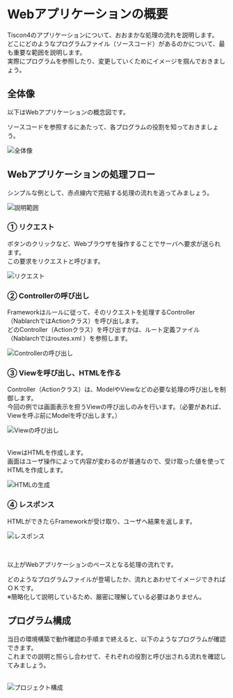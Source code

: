 # Webアプリケーションの概要

Tiscon4のアプリケーションについて、おおまかな処理の流れを説明します。<br>
どこにどのようなプログラムファイル（ソースコード）があるのかについて、最も重要な範囲を説明します。<br>
実際にプログラムを参照したり、変更していくためにイメージを掴んでおきましょう。<br>

## 全体像

以下はWebアプリケーションの概念図です。<br>

ソースコードを参照するにあたって、各プログラムの役割を知っておきましょう。<br>

![全体像](../image/web_overview.png)


## Webアプリケーションの処理フロー

シンプルな例として、赤点線内で完結する処理の流れを追ってみましょう。<br>

![説明範囲](../image/web_flow-scope.png)


### ① リクエスト

ボタンのクリックなど、Webブラウザを操作することでサーバへ要求が送られます。<br>
この要求をリクエストと呼びます。<br>

![リクエスト](../image/web_flow1.png)


### ② Controllerの呼び出し

Frameworkはルールに従って、そのリクエストを処理するController（NablarchではActionクラス）を呼び出します。<br>
どのController（Actionクラス）を呼び出すかは、ルート定義ファイル（Nablarchではroutes.xml ）を参照します。<br>

![Controllerの呼び出し](../image/web_flow2.png)


### ③ Viewを呼び出し、HTMLを作る

Controller（Actionクラス）は、ModelやViewなどの必要な処理の呼び出しを制御します。<br>
今回の例では画面表示を担うViewの呼び出しのみを行います。（必要があれば、Viewを呼ぶ前にModelを呼び出します。）<br>

![Viewの呼び出し](../image/web_flow3.png)

<br>
ViewはHTMLを作成します。<br>
画面はユーザ操作によって内容が変わるのが普通なので、受け取った値を使ってHTMLを作成します。<br>

![HTMLの生成](../image/web_flow4.png)


### ④ レスポンス

HTMLができたらFrameworkが受け取り、ユーザへ結果を返します。<br>

![レスポンス](../image/web_flow5.png)


<br>

以上がWebアプリケーションのベースとなる処理の流れです。<br>

どのようなプログラムファイルが登場したか、流れとあわせてイメージできればＯＫです。<br>
※簡略化して説明しているため、厳密に理解している必要はありません。<br>



## プログラム構成

当日の環境構築で動作確認の手順まで終えると、以下のようなプログラムが確認できます。<br>
これまでの説明と照らし合わせて、それぞれの役割と呼び出される流れを確認してみましょう。<br><br>

![プロジェクト構成](../image/tiscon_sourcecode.png)



